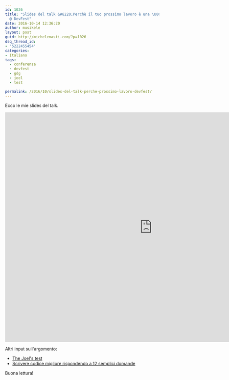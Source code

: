 ```yaml
---
id: 1026
title: "Slides del talk &#8220;Perchè il tuo prossimo lavoro è una \U0001F4A9&#8220;
  @ DevFest"
date: 2016-10-14 12:36:20
author: musikele
layout: post
guid: http://michelenasti.com/?p=1026
dsq_thread_id:
- '5222455454'
categories:
- Italiano
tags:
  - conferenza
  - devfest
  - gdg
  - joel
  - test

permalink: /2016/10/slides-del-talk-perche-prossimo-lavoro-devfest/
---
```

Ecco le mie slides del talk.

<iframe src="https://docs.google.com/presentation/d/e/2PACX-1vQnhXwJAbVZaK0_b1yaq19lIeSNwI0JhkKBj1oGb_RAyFq4ar3_OIbDPgq6gwegJxQXLwTIYHq5fB_B/embed?start=false&loop=false&delayms=3000" frameborder="0" width="960" height="749" allowfullscreen="true" mozallowfullscreen="true" webkitallowfullscreen="true"></iframe>

Altri input sull'argomento:

  * [The Joel's test ](http://www.joelonsoftware.com/articles/fog0000000043.html)
  * [Scrivere codice migliore rispondendo a 12 semplici domande](http://michelenasti.com/2015/02/scrivere-codice-migliore-rispondendo-a-12-semplici-domande/)

Buona lettura!